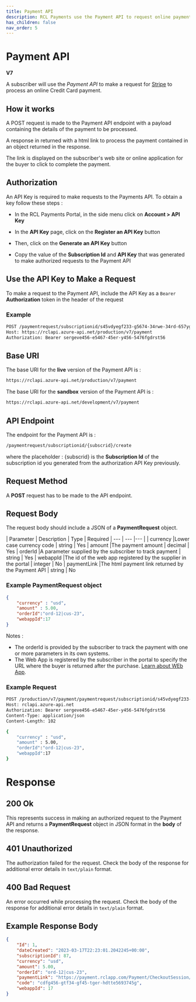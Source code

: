 ```yaml
---
title: Payment API
description: RCL Payments use the Payment API to request online payment processing from stripe
has_children: false
nav_order: 5
---
```


# Payment API
**V7**

A subscriber will use the *Payment API* to make a request for [Stripe](https://stripe.com) to process an online Credit Card payment.

## How it works

A POST request is made to the Payment API endpoint with a payload containing the details of the payment to be processed. 

A response in returned with a html link to process the payment contained in an object returned in the response.

The link is displayed on the subscriber's web site or online application for the buyer to click to complete the payment.

## Authorization

An API Key is required to make requests to the Payments API. To obtain a key follow these steps :

- In the RCL Payments Portal, in the side menu click on **Account > API Key**

- In the **API Key** page, click on the **Register an API Key** button

- Then, click on the **Generate an API Key** button

- Copy the value of the **Subscription Id** and **API Key** that was generated to make authorized requests to the Payment API

## Use the API Key to Make a Request

To make a request to the Payment API, include the API Key as a `Bearer` **Authorization** token in the header of the request

### Example

```bash
POST /paymentrequest/subscriptionid/s45vdyegf233-g5674-34rwe-34rd-657yger456/create
Host: https://rclapi.azure-api.net/production/v7/payment
Authorization: Bearer sergeve456-e5467-45er-y456-5476fgdrst56
```

## Base URI

The base URI for the **live** version of the Payment API is :

```bash
https://rclapi.azure-api.net/production/v7/payment
```

The base URI for the **sandbox** version of the Payment API is :

```bash
https://rclapi.azure-api.net/development/v7/payment
```

## API Endpoint

The endpoint for the Payment API is :

```bash
/paymentrequest/subscriptionid/{subscrid}/create
```

where the placeholder : {subscrid} is the **Subscription Id** of the subscription id you generated from the authorization API Key previously.

## Request Method

A **POST** request has to be made to the API endpoint.

## Request Body

The request body should include a JSON of a **PaymentRequest** object.

| Parameter | Description | Type | Required
| --- | --- |--- |
| currency |Lower case currency code | string | Yes 
| amount |The payment amount | decimal | Yes
| orderId |A parameter supplied by the subscriber to track payment | string | Yes
| webappId |The id of the web app registered by the supplier in the portal  | integer | No
| paymentLink |The html payment link returned by the Payment API | string | No

### Example PaymentRequest object

```json
{
    "currency" : "usd",
    "amount" : 5.00,
    "orderId":"ord-12|cus-23",
    "webappId":17
}
```

Notes :

- The orderId is provided by the subscriber to track the payment with one or more parameters in its own systems.
- The Web App is registered by the subscriber in the portal to specify the URL where the buyer is returned after the purchase. [Learn about WEb App]().

### Example Request

```bash
POST /production/v7/payment/paymentrequest/subscriptionid/s45vdyegf233-g5674-34rwe-34rd-657yger456/create HTTP/1.1
Host: rclapi.azure-api.net
Authorization: Bearer sergeve456-e5467-45er-y456-5476fgdrst56
Content-Type: application/json
Content-Length: 102

{
    "currency" : "usd",
    "amount" : 5.00,
    "orderId":"ord-12|cus-23",
    "webappId":17
}
```

# Response

## 200 Ok

This represents success in making an authorized request to the Payment API and returns a **PaymentRequest** object in JSON format in the **body** of the response. 

## 401 Unauthorized

The authorization failed for the request. Check the body of the response for additional error details in ``text/plain`` format.

## 400 Bad Request

An error occurred while processing the request. Check the body of the response for additional error details in ``text/plain`` format.

## Example Response Body

```json
{
    "Id": 1,
    "dateCreated": "2023-03-17T22:23:01.2042245+00:00",
    "subscriptionId": 87,
    "currency": "usd",
    "amount": 5.00,
    "orderId": "ord-12|cus-23",
    "paymentLink": "https://payment.rclapp.com/Payment/CheckoutSession/Create?code=cdfg456-gtf34-gf45-tger-hdtte5693745g",
    "code": "cdfg456-gtf34-gf45-tger-hdtte5693745g",
    "webappId": 17
}
```